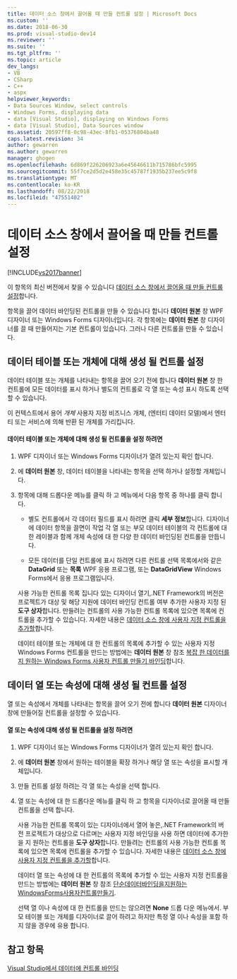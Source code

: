 ```yaml
---
title: 데이터 소스 창에서 끌어올 때 만들 컨트롤 설정 | Microsoft Docs
ms.custom: ''
ms.date: 2018-06-30
ms.prod: visual-studio-dev14
ms.reviewer: ''
ms.suite: ''
ms.tgt_pltfrm: ''
ms.topic: article
dev_langs:
- VB
- CSharp
- C++
- aspx
helpviewer_keywords:
- Data Sources Window, select controls
- Windows Forms, displaying data
- data [Visual Studio], displaying on Windows Forms
- data [Visual Studio], Data Sources window
ms.assetid: 20597ff8-0c98-43ec-8fb1-05376804ba48
caps.latest.revision: 34
author: gewarren
ms.author: gewarren
manager: ghogen
ms.openlocfilehash: 6d869f226206923a6e45646611b715786bfc5995
ms.sourcegitcommit: 55f7ce2d5d2e458e35c45787f1935b237ee5c9f8
ms.translationtype: MT
ms.contentlocale: ko-KR
ms.lasthandoff: 08/22/2018
ms.locfileid: "47551402"
---
```

# <a name="set-the-control-to-be-created-when-dragging-from-the-data-sources-window"></a>데이터 소스 창에서 끌어올 때 만들 컨트롤 설정
[!INCLUDE[vs2017banner](../includes/vs2017banner.md)]

이 항목의 최신 버전에서 찾을 수 있습니다 [데이터 소스 창에서 끌어올 때 만들 컨트롤 설정](https://docs.microsoft.com/visualstudio/data-tools/set-the-control-to-be-created-when-dragging-from-the-data-sources-window)합니다.  
  
  
항목을 끌어 데이터 바인딩된 컨트롤을 만들 수 있습니다 합니다 **데이터 원본** 창 WPF 디자이너 또는 Windows Forms 디자이너입니다. 각 항목에는 **데이터 원본** 창 디자이너를 끌 때 만들어지는 기본 컨트롤이 있습니다. 그러나 다른 컨트롤을 만들 수 있습니다.  
  
## <a name="set-the-controls-to-be-created-for-data-tables-or-objects"></a>데이터 테이블 또는 개체에 대해 생성 될 컨트롤 설정  
 데이터 테이블 또는 개체를 나타내는 항목을 끌어 오기 전에 합니다 **데이터 원본** 창 한 컨트롤에 모든 데이터를 표시 하거나 별도의 컨트롤로 각 열 또는 속성 표시 하도록 선택할 수 있습니다.  
  
 이 컨텍스트에서 용어 *개체* 사용자 지정 비즈니스 개체, (엔터티 데이터 모델)에서 엔터티 또는 서비스에 의해 반환 된 개체를 가리킵니다.  
  
#### <a name="to-set-the-controls-to-be-created-for-data-tables-or-objects"></a>데이터 테이블 또는 개체에 대해 생성 될 컨트롤을 설정 하려면  
  
1.  WPF 디자이너 또는 Windows Forms 디자이너가 열려 있는지 확인 합니다.  
  
2.  에 **데이터 원본** 창, 데이터 테이블을 나타내는 항목을 선택 하거나 설정할 개체입니다.  
  
3.  항목에 대해 드롭다운 메뉴를 클릭 하 고 메뉴에서 다음 항목 중 하나를 클릭 합니다.  
  
    -   별도 컨트롤에서 각 데이터 필드를 표시 하려면 클릭 **세부 정보**합니다. 디자이너에 데이터 항목을 끌면이 작업 각 열 또는 부모 데이터 테이블의 각 컨트롤에 대 한 레이블과 함께 개체 속성에 대 한 다양 한 데이터 바인딩된 컨트롤을 만듭니다.  
  
    -   모든 데이터를 단일 컨트롤에 표시 하려면 다른 컨트롤 선택 목록에서와 같은 **DataGrid** 또는 **목록** WPF 응용 프로그램, 또는 **DataGridView** Windows Forms에서 응용 프로그램입니다.  
  
     사용 가능한 컨트롤 목록 집니다 있는 디자이너 열기,.NET Framework의 버전은 프로젝트가 대상 및 해당 지원에 데이터 바인딩 컨트롤 여부 추가한 사용자 지정 된 **도구 상자**합니다. 만들려는 컨트롤의 사용 가능한 컨트롤 목록에 있으면 목록에 컨트롤을 추가할 수 있습니다. 자세한 내용은 [데이터 소스 창에 사용자 지정 컨트롤을 추가할](../data-tools/add-custom-controls-to-the-data-sources-window.md)합니다.  
  
     데이터 테이블 또는 개체에 대 한 컨트롤의 목록에 추가할 수 있는 사용자 지정 Windows Forms 컨트롤을 만드는 방법에는 **데이터 원본** 창 참조 [복잡 한 데이터를 지 원하는 Windows Forms 사용자 컨트롤 만들기 바인딩](../data-tools/create-a-windows-forms-user-control-that-supports-complex-data-binding.md)합니다.  
  
## <a name="set-the-controls-to-be-created-for-data-columns-or-properties"></a>데이터 열 또는 속성에 대해 생성 될 컨트롤 설정  
 열 또는 속성에서 개체를 나타내는 항목을 끌어 오기 전에 합니다 **데이터 원본** 디자이너 창에 만들어질 컨트롤을 설정할 수 있습니다.  
  
#### <a name="to-set-the-controls-to-be-created-for-columns-or-properties"></a>열 또는 속성에 대해 생성 될 컨트롤을 설정 하려면  
  
1.  WPF 디자이너 또는 Windows Forms 디자이너가 열려 있는지 확인 합니다.  
  
2.  에 **데이터 원본** 창에서 원하는 테이블을 확장 하거나 해당 열 또는 속성을 표시할 개체입니다.  
  
3.  만들 컨트롤 설정 하려는 각 열 또는 속성을 선택 합니다.  
  
4.  열 또는 속성에 대 한 드롭다운 메뉴를 클릭 하 고 항목을 디자이너로 끌어올 때 만들 컨트롤을 선택 합니다.  
  
     사용 가능한 컨트롤 목록이 있는 디자이너에서 열어 놓은,.NET Framework의 버전 프로젝트가 대상으로 다르며는 사용자 지정 바인딩을 사용 하면 데이터에 추가한을 지 원하는 컨트롤을 **도구 상자**합니다. 만들려는 컨트롤의 사용 가능한 컨트롤 목록에 있으면 목록에 컨트롤을 추가할 수 있습니다. 자세한 내용은 [데이터 소스 창에 사용자 지정 컨트롤을 추가할](../data-tools/add-custom-controls-to-the-data-sources-window.md)합니다.  
  
     데이터 열 또는 속성에 대 한 컨트롤의 목록에 추가할 수 있는 사용자 지정 컨트롤을 만드는 방법에는 **데이터 원본** 창 참조 [단순데이터바인딩을지원하는WindowsForms사용자컨트롤만들기](../data-tools/create-a-windows-forms-user-control-that-supports-simple-data-binding.md).  
  
     선택 열 이나 속성에 대 한 컨트롤을 만드는 않으려면 **None** 드롭 다운 메뉴에서. 부모 테이블 또는 개체를 디자이너로 끌어 하려고 하지만 특정 열 이나 속성을 포함 하지 않을 경우에 유용 합니다.  
  
## <a name="see-also"></a>참고 항목  
 [Visual Studio에서 데이터에 컨트롤 바인딩](../data-tools/bind-controls-to-data-in-visual-studio.md)

